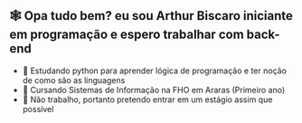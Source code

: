 ## 🕸️ Opa tudo bem? eu sou Arthur Biscaro iniciante em programação e espero trabalhar com back-end

- 🔭 Estudando python para aprender lógica de programação e ter noção de como são as linguagens
- 📖 Cursando Sistemas de Informação na FHO em Araras (Primeiro ano)
- 🌱 Não trabalho, portanto pretendo entrar em um estágio assim que possível

